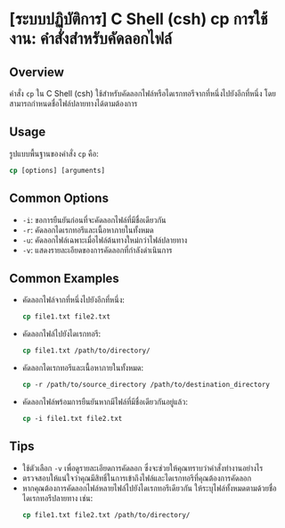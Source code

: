 # [ระบบปฏิบัติการ] C Shell (csh) cp การใช้งาน: คำสั่งสำหรับคัดลอกไฟล์

## Overview
คำสั่ง `cp` ใน C Shell (csh) ใช้สำหรับคัดลอกไฟล์หรือไดเรกทอรีจากที่หนึ่งไปยังอีกที่หนึ่ง โดยสามารถกำหนดชื่อไฟล์ปลายทางได้ตามต้องการ

## Usage
รูปแบบพื้นฐานของคำสั่ง `cp` คือ:

```csh
cp [options] [arguments]
```

## Common Options
- `-i`: ขอการยืนยันก่อนที่จะคัดลอกไฟล์ที่มีชื่อเดียวกัน
- `-r`: คัดลอกไดเรกทอรีและเนื้อหาภายในทั้งหมด
- `-u`: คัดลอกไฟล์เฉพาะเมื่อไฟล์ต้นทางใหม่กว่าไฟล์ปลายทาง
- `-v`: แสดงรายละเอียดของการคัดลอกที่กำลังดำเนินการ

## Common Examples
- คัดลอกไฟล์จากที่หนึ่งไปยังอีกที่หนึ่ง:
  ```csh
  cp file1.txt file2.txt
  ```

- คัดลอกไฟล์ไปยังไดเรกทอรี:
  ```csh
  cp file1.txt /path/to/directory/
  ```

- คัดลอกไดเรกทอรีและเนื้อหาภายในทั้งหมด:
  ```csh
  cp -r /path/to/source_directory /path/to/destination_directory
  ```

- คัดลอกไฟล์พร้อมการยืนยันหากมีไฟล์ที่มีชื่อเดียวกันอยู่แล้ว:
  ```csh
  cp -i file1.txt file2.txt
  ```

## Tips
- ใช้ตัวเลือก `-v` เพื่อดูรายละเอียดการคัดลอก ซึ่งจะช่วยให้คุณทราบว่าคำสั่งทำงานอย่างไร
- ตรวจสอบให้แน่ใจว่าคุณมีสิทธิ์ในการเข้าถึงไฟล์และไดเรกทอรีที่คุณต้องการคัดลอก
- หากคุณต้องการคัดลอกไฟล์หลายไฟล์ไปยังไดเรกทอรีเดียวกัน ให้ระบุไฟล์ทั้งหมดตามด้วยชื่อไดเรกทอรีปลายทาง เช่น:
  ```csh
  cp file1.txt file2.txt /path/to/directory/
  ```